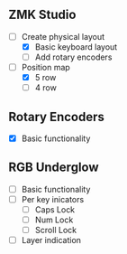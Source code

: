 ## ZMK Studio
- [ ] Create physical layout
  - [x] Basic keyboard layout
  - [ ] Add rotary encoders
- [ ] Position map 
  - [x] 5 row
  - [ ] 4 row
     
## Rotary Encoders
- [x] Basic functionality

## RGB Underglow
- [ ] Basic functionality
- [ ] Per key inicators
  - [ ] Caps Lock
  - [ ] Num Lock
  - [ ] Scroll Lock
- [ ] Layer indication
